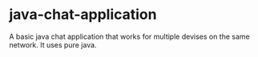 # java-chat-application
A basic java chat application that works for multiple devises on the same network. It uses pure java.
